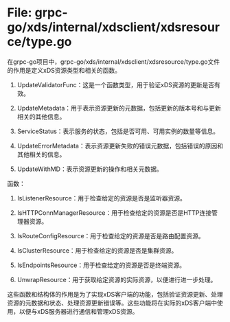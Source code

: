 # File: grpc-go/xds/internal/xdsclient/xdsresource/type.go

在grpc-go项目中，grpc-go/xds/internal/xdsclient/xdsresource/type.go文件的作用是定义xDS资源类型和相关的函数。

1. UpdateValidatorFunc：这是一个函数类型，用于验证xDS资源的更新是否有效。

2. UpdateMetadata：用于表示资源更新的元数据，包括更新的版本号和与更新相关的其他信息。

3. ServiceStatus：表示服务的状态，包括是否可用、可用实例的数量等信息。

4. UpdateErrorMetadata：表示资源更新失败的错误元数据，包括错误的原因和其他相关的信息。

5. UpdateWithMD：表示资源更新的操作和相关元数据。

函数：

1. IsListenerResource：用于检查给定的资源是否是监听器资源。

2. IsHTTPConnManagerResource：用于检查给定的资源是否是HTTP连接管理器资源。

3. IsRouteConfigResource：用于检查给定的资源是否是路由配置资源。

4. IsClusterResource：用于检查给定的资源是否是集群资源。

5. IsEndpointsResource：用于检查给定的资源是否是终端资源。

6. UnwrapResource：用于获取给定资源的实际资源，以便进行进一步处理。

这些函数和结构体的作用是为了实现xDS客户端的功能，包括验证资源更新、处理资源的元数据和状态、处理资源更新错误等。这些功能将在实际的xDS客户端中使用，以便与xDS服务器进行通信和管理xDS资源。

